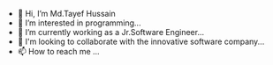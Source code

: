 - 👋 Hi, I’m Md.Tayef Hussain
- 👀 I’m interested in programming...
- 🌱 I’m currently working as a Jr.Software Engineer...
- 💞️ I'm looking to collaborate with the innovative software company...
- 📫 How to reach me ...

<!---
TayefHussain123/TayefHussain123 is a ✨ special ✨ repository because its `README.md` (this file) appears on your GitHub profile.
You can click the Preview link to take a look at your changes.
--->
